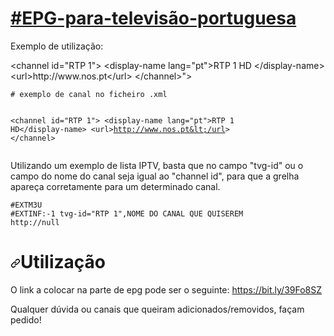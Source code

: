 # <a href="#EPG-para-televisão-portuguesa">#EPG-para-televisão-portuguesa</a>
<p>Exemplo de utilização:</p>
&lt;channel id=&quot;RTP 1&quot;&gt;
&lt;display-name lang=&quot;pt&quot;&gt;RTP 1 HD
&lt;/display-name&gt;
&lt;url&gt;http://www.nos.pt&lt;/url&gt;
&lt;/channel&gt;">
<pre><code># exemplo de canal no ficheiro .xml

&lt;channel id="RTP 1"&gt;
&lt;display-name lang="pt"&gt;RTP 1 HD&lt;/display-name&gt;
&lt;url&gt;http://www.nos.pt&lt;/url&gt;
&lt;/channel&gt;
</code></pre></div>
<p>Utilizando um exemplo de lista IPTV, basta que no campo "tvg-id" ou o campo do nome do canal seja igual ao "channel id", para que a grelha apareça corretamente para um determinado canal.</p>
<div class="snippet-clipboard-content position-relative" data-snippet-clipboard-copy-content="#EXTM3U
#EXTINF:-1 tvg-id=&quot;RTP 1&quot;,NOME DO CANAL QUE QUISEREM
http://null
"><pre><code>#EXTM3U
#EXTINF:-1 tvg-id="RTP 1",NOME DO CANAL QUE QUISEREM
http://null
</code></pre></div>
<h1><a id="user-content-utilização" class="anchor" aria-hidden="true" href="#utilização"><svg class="octicon octicon-link" viewBox="0 0 16 16" version="1.1" width="16" height="16" aria-hidden="true"><path fill-rule="evenodd" d="M7.775 3.275a.75.75 0 001.06 1.06l1.25-1.25a2 2 0 112.83 2.83l-2.5 2.5a2 2 0 01-2.83 0 .75.75 0 00-1.06 1.06 3.5 3.5 0 004.95 0l2.5-2.5a3.5 3.5 0 00-4.95-4.95l-1.25 1.25zm-4.69 9.64a2 2 0 010-2.83l2.5-2.5a2 2 0 012.83 0 .75.75 0 001.06-1.06 3.5 3.5 0 00-4.95 0l-2.5 2.5a3.5 3.5 0 004.95 4.95l1.25-1.25a.75.75 0 00-1.06-1.06l-1.25 1.25a2 2 0 01-2.83 0z"></path></svg></a>Utilização</h1>
<p>O link a colocar na parte de epg pode ser o seguinte: <a href="https://bit.ly/39Fo8SZ" rel="nofollow">https://bit.ly/39Fo8SZ</a></p>
<p>Qualquer dúvida ou canais que queiram adicionados/removidos, façam pedido!</p>
